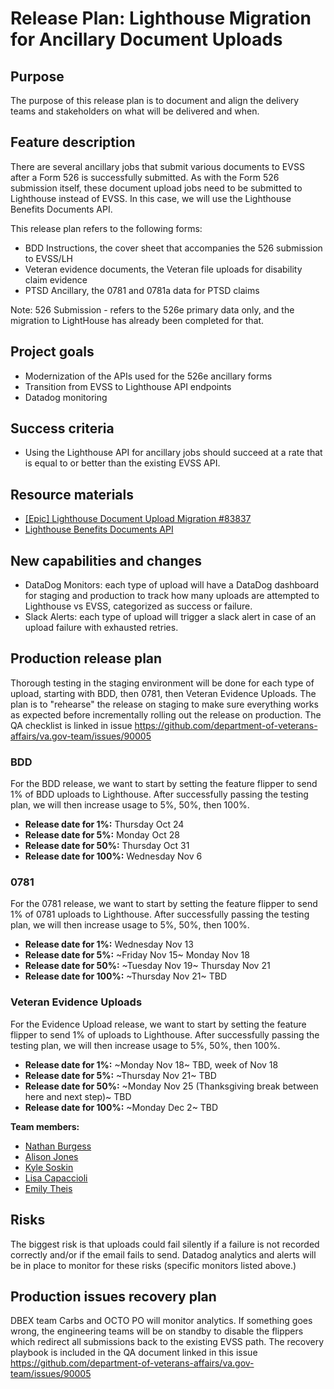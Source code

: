 # Release Plan: Lighthouse Migration for Ancillary Document Uploads

## Purpose
The purpose of this release plan is to document and align the delivery teams and stakeholders on what will be delivered and when. 

## Feature description
There are several ancillary jobs that submit various documents to EVSS after a Form 526 is successfully submitted. As with the Form 526 submission itself, these document upload jobs need to be submitted to Lighthouse instead of EVSS. In this case, we will use the Lighthouse Benefits Documents API.

This release plan refers to the following forms: 
- BDD Instructions, the cover sheet that accompanies the 526 submission to EVSS/LH
- Veteran evidence documents, the Veteran file uploads for disability claim evidence 
- PTSD Ancillary, the 0781 and 0781a data for PTSD claims

Note: 526 Submission - refers to the 526e primary data only, and the migration to LightHouse has already been completed for that. 


## Project goals
- Modernization of the APIs used for the 526e ancillary forms
- Transition from EVSS to Lighthouse API endpoints
- Datadog monitoring

## Success criteria
- Using the Lighthouse API for ancillary jobs should succeed at a rate that is equal to or better than the existing EVSS API.

## Resource materials
- [[Epic] Lighthouse Document Upload Migration #83837](https://github.com/department-of-veterans-affairs/va.gov-team/issues/83837)
- [Lighthouse Benefits Documents API](https://dev-developer.va.gov/explore/api/benefits-documents/docs?version=current)


## New capabilities and changes
- DataDog Monitors: each type of upload will have a DataDog dashboard for staging and production to track how many uploads are attempted to Lighthouse vs EVSS, categorized as success or failure. 
- Slack Alerts: each type of upload will trigger a slack alert in case of an upload failure with exhausted retries.

## Production release plan
Thorough testing in the staging environment will be done for each type of upload, starting with BDD, then 0781, then Veteran Evidence Uploads. The plan is to "rehearse" the release on staging to make sure everything works as expected before incrementally rolling out the release on production. The QA checklist is linked in issue https://github.com/department-of-veterans-affairs/va.gov-team/issues/90005

### BDD 
For the BDD release, we want to start by setting the feature flipper to send 1% of BDD uploads to Lighthouse. 
After successfully passing the testing plan, we will then increase usage to 5%, 50%, then 100%.

- **Release date for 1%:** Thursday Oct 24 
- **Release date for 5%:** Monday Oct 28 
- **Release date for 50%:** Thursday Oct 31
- **Release date for 100%:** Wednesday Nov 6


### 0781 
For the 0781 release, we want to start by setting the feature flipper to send 1% of 0781 uploads to Lighthouse. 
After successfully passing the testing plan, we will then increase usage to 5%, 50%, then 100%.

- **Release date for 1%:** Wednesday Nov 13
- **Release date for 5%:** ~Friday Nov 15~ Monday Nov 18
- **Release date for 50%:** ~Tuesday Nov 19~ Thursday Nov 21
- **Release date for 100%:** ~Thursday Nov 21~ TBD


### Veteran Evidence Uploads 
For the Evidence Upload release, we want to start by setting the feature flipper to send 1% of uploads to Lighthouse. 
After successfully passing the testing plan, we will then increase usage to 5%, 50%, then 100%.

- **Release date for 1%:** ~Monday Nov 18~ TBD, week of Nov 18
- **Release date for 5%:** ~Thursday Nov 21~ TBD
- **Release date for 50%:** ~Monday Nov 25 (Thanksgiving break between here and next step)~ TBD
- **Release date for 100%:** ~Monday Dec 2~ TBD


**Team members:**
- [Nathan Burgess](https://github.com/NB28VT)
- [Alison Jones](http://www.github.com/ajones446)
- [Kyle Soskin](https://github.com/kylesoskin)
- [Lisa Capaccioli](https://github.com/lisacapaccioli)
- [Emily Theis](https://github.com/emilytheis)


## Risks
The biggest risk is that uploads could fail silently if a failure is not recorded correctly and/or if the email fails to send. Datadog analytics and alerts will be in place to monitor for these risks (specific monitors listed above.)

## Production issues recovery plan
DBEX team Carbs and OCTO PO will monitor analytics. If something goes wrong, the engineering teams will be on standby to disable the flippers which redirect all submissions back to the existing EVSS path. The recovery playbook is included in the QA document linked in this issue https://github.com/department-of-veterans-affairs/va.gov-team/issues/90005
